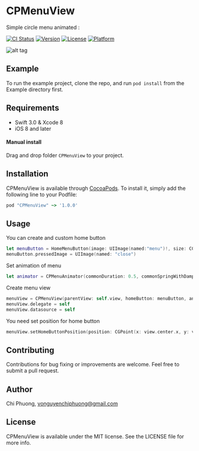 # CPMenuView


Simple circle menu animated :

[![CI Status](https://travis-ci.org/at-phuongvnc/CPMenuView.svg?style=flat)](https://travis-ci.org/at-phuongvnc/CPMenuView)
[![Version](https://img.shields.io/cocoapods/v/CPMenuView.svg?style=flat)](http://cocoapods.org/pods/CPMenuView)
[![License](https://img.shields.io/cocoapods/l/CPMenuView.svg?style=flat)](http://cocoapods.org/pods/CPMenuView)
[![Platform](https://img.shields.io/cocoapods/p/CPMenuView.svg?style=flat)](http://cocoapods.org/pods/CPMenuView)

![alt tag](https://github.com/at-phuongvnc/CPMenuView/blob/master/README/animated.gif)

## Example

To run the example project, clone the repo, and run `pod install` from the Example directory first.

## Requirements

- Swift 3.0 & Xcode 8
- iOS 8 and later

#### Manual install

Drag and drop folder `CPMenuView` to your project.

## Installation

CPMenuView is available through [CocoaPods](http://cocoapods.org). To install
it, simply add the following line to your Podfile:

```ruby
pod "CPMenuView" ~> '1.0.0'
```
## Usage

You can create and custom home button 
```Swift
let menuButton = HomeMenuButton(image: UIImage(named:"menu")!, size: CGSize(width: 50, height: 50))
menuButton.pressedImage = UIImage(named: "close")
```

Set animation of menu 
```Swift
let animator = CPMenuAnimator(commonDuration: 0.5, commonSpringWithDamping: 0.5, commonSpringVelocity: 10)
```
Create menu view 

```Swift
menuView = CPMenuView(parentView: self.view, homeButton: menuButton, animator: animator,type: .all,radius: 130, isClockWise: true)
menuView.delegate = self
menuView.datasource = self
```
You need set position for home button
```Swift
menuView.setHomeButtonPosition(position: CGPoint(x: view.center.x, y: view.center.y - 100))
```

## Contributing

Contributions for bug fixing or improvements are welcome. Feel free to submit a pull request.

## Author

Chi Phuong, vonguyenchiphuong@gmail.com

## License

CPMenuView is available under the MIT license. See the LICENSE file for more info.
